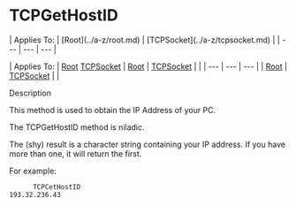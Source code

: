 




<h1 class="heading"><span class="name">TCPGetHostID</span></h1>
| Applies To: | [Root](../a-z/root.md) | [TCPSocket](../a-z/tcpsocket.md) |
| --- | --- | ---  |

| Applies To: | [Root](../a-z/root.md) [TCPSocket](../a-z/tcpsocket.md) | [Root](../a-z/root.md) | [TCPSocket](../a-z/tcpsocket.md) |  |
| --- | --- | ---  |
| [Root](../a-z/root.md) | [TCPSocket](../a-z/tcpsocket.md) |  |


Description


This method is used to obtain the IP Address of your PC.


The TCPGetHostID method is niladic.


The (shy) result is a character string containing your IP address. If you have more than one, it will return the first.


For example:

```apl
      TCPCetHostID
193.32.236.43
```



